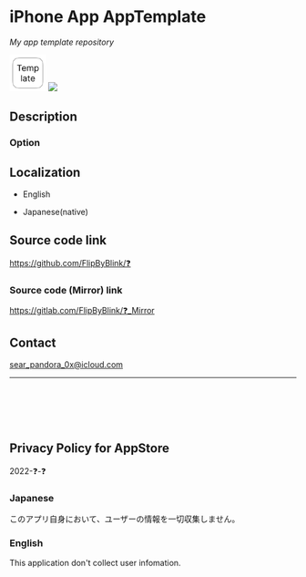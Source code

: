 iPhone App AppTemplate
=======================
_My app template repository_

<img src="AppTemplate/Assets.xcassets/RoundedIcon.imageset/RoundedIcon.png" width="64">

<a href="https://apps.apple.com/app/id❓" target="blank">
    <img src="https://developer.apple.com/assets/elements/badges/download-on-the-app-store.svg">
</a>

Description
------------

### Option


Localization
-------------
- English

- Japanese(native)


Source code link
-----------------
https://github.com/FlipByBlink/❓

### Source code (Mirror) link
https://gitlab.com/FlipByBlink/❓_Mirror

Contact
-----------
sear_pandora_0x@icloud.com

<!-- URL "Support page for AppStore" -->
<!-- https://flipbyblink.github.io/❓/ -->
<!-- URL "Privacy Policy for AppStore" -->
<!-- https://flipbyblink.github.io/❓/#privacy-policy-for-appstore -->

* * *

<br>
<br>
<br>
<br>

Privacy Policy for AppStore
---------------------------
2022-❓-❓

### Japanese
このアプリ自身において、ユーザーの情報を一切収集しません。

### English
This application don't collect user infomation.

<br>
<br>
<br>
<br>
